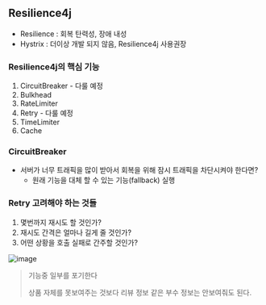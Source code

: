 ## Resilience4j
+ Resilience : 회복 탄력성, 장애 내성
+ Hystrix : 더이상 개발 되지 않음, Resilience4j 사용권장

### Resilience4j의 핵심 기능
1. CircuitBreaker - 다룰 예정
2. Bulkhead
3. RateLimiter
4. Retry - 다룰 예정
5. TimeLimiter
6. Cache

### CircuitBreaker
+ 서버가 너무 트래픽을 많이 받아서 회복을 위해 잠시 트래픽을 차단시켜야 한다면?
  - 원래 기능을 대체 할 수 있는 기능(fallback) 실행
 
### Retry 고려해야 하는 것들
1. 몇번까지 재시도 할 것인가?
2. 재시도 간격은 얼마나 길게 줄 것인가?
3. 어떤 상황을 호출 실패로 간주할 것인가?

![image](https://github.com/HyangKeunChoi/TIL-Today-I-Learned-/assets/49984996/1a9cb3c9-b33b-44ca-b533-3c9153910c46)

> 기능중 일부를 포기한다
> 
> 상품 자체를 못보여주는 것보다 리뷰 정보 같은 부수 정보는 안보여줘도 된다.
